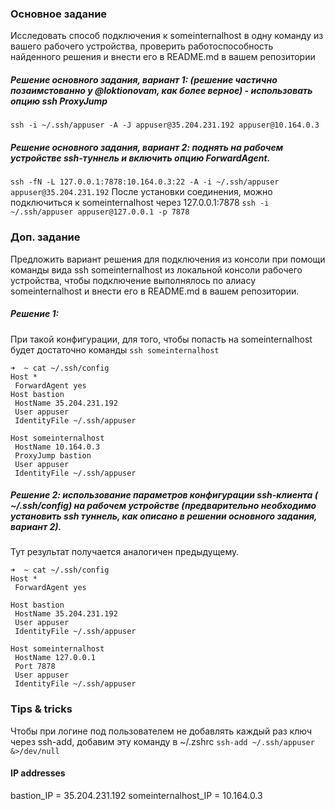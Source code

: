 ### Основное задание
Исследовать способ подключения к someinternalhost в одну команду из вашего рабочего устройства, проверить работоспособность найденного решения и внести его в README.md в вашем репозитории

##### Решение основного задания, вариант 1: (решение частично позаимстованно у @loktionovam, как более верное) - использовать опцию ssh ProxyJump
`ssh -i ~/.ssh/appuser -A -J appuser@35.204.231.192 appuser@10.164.0.3 `

##### Решение основного задания, вариант 2: поднять на рабочем устройстве ssh-туннель и включить опцию ForwardAgent.
`ssh -fN -L 127.0.0.1:7878:10.164.0.3:22 -A -i ~/.ssh/appuser appuser@35.204.231.192`
После установки соединения, можно подключиться к someinternalhost через 127.0.0.1:7878
`ssh -i ~/.ssh/appuser appuser@127.0.0.1 -p 7878`


### Доп. задание
Предложить вариант решения для подключения из консоли при помощи команды вида ssh someinternalhost из локальной консоли рабочего устройства, чтобы подключение выполнялось по алиасу someinternalhost и внести его в README.md в вашем репозитории.

##### Решение 1:
При такой конфигурации, для того, чтобы попасть на someinternalhost будет достаточно команды `ssh someinternalhost`
```
➜  ~ cat ~/.ssh/config
Host *
 ForwardAgent yes
Host bastion
 HostName 35.204.231.192
 User appuser
 IdentityFile ~/.ssh/appuser

Host someinternalhost
 HostName 10.164.0.3
 ProxyJump bastion
 User appuser
 IdentityFile ~/.ssh/appuser

```

##### Решение 2: использование параметров конфигурации ssh-клиента ( ~/.ssh/config) на рабочем устройстве (предварительно необходимо установить ssh туннель, как описано в решении основного задания, вариант 2).
Тут результат получается аналогичен предыдущему.

```
➜  ~ cat ~/.ssh/config 
Host *
 ForwardAgent yes

Host bastion
 HostName 35.204.231.192
 User appuser
 IdentityFile ~/.ssh/appuser

Host someinternalhost
 HostName 127.0.0.1
 Port 7878
 User appuser
 IdentityFile ~/.ssh/appuser

```

### Tips & tricks
Чтобы при логине под пользователем не добавлять каждый раз ключ через ssh-add, добавим эту команду в ~/.zshrc
`ssh-add ~/.ssh/appuser &>/dev/null `

#### IP addresses

bastion_IP = 35.204.231.192
someinternalhost_IP = 10.164.0.3
